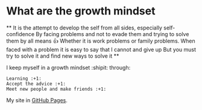 # What are the growth mindset

 ** It is the attempt to develop the self from all sides, especially self-confidence
By facing problems and not to evade them and trying to solve them by all means :+1:
Whether it is work problems or family problems.
When faced with a problem it is easy to say that I cannot and give up
But you must try to solve it and find new ways to solve it **

I keep myself in a growth mindset :shipit: through:
```
Learning :+1:
Accept the advice :+1:
Meet new people and make friends :+1:
```

My site in [GitHub Pages](https://pages.github.com/).
